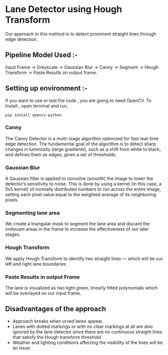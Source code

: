 # Lane Detector using Hough Transform

Our approach in this method is to detect prominent straight lines through edge detection.

## Pipeline Model Used :-

Input Frame    -> Greyscale -> Gaussian Blur -> Canny  -> Segment    -> Hough Transform    -> Paste Results on output frame.

## Setting up environment :-

If you want to use or test the code , you are going to need OpenCV. To Install , open terminal and run,
```
pip install opencv-python
```

### Canny

The Canny Detector is a multi-stage algorithm optimized for fast real-time edge detection. The fundamental goal of the algorithm is to detect sharp changes in luminosity (large gradients), such as a shift from white to black, and defines them as edges, given a set of thresholds. 

### Gaussian Blur

A Gaussian filter is applied to convolve (smooth) the image to lower the detector’s sensitivity to noise. This is done by using a kernel (in this case, a 5x5 kernel) of normally distributed numbers to run across the entire image, setting each pixel value equal to the weighted average of its neighboring pixels.

### Segmenting lane area
We create a triangular mask to segment the lane area and discard the irrelevant areas in the frame to increase the effectiveness of our later stages.

### Hough Transform
We apply Hough Transform to identify two straight lines — which will be our left and right lane boundaries

### Paste Results in output Frame
The lane is visualized as two light green, linearly fitted polynomials which will be overlayed on our input frame.

## Disadvantages of the approach
- Approach breaks when urved lanes appear.
- Lanes with dotted markings or with no clear markings at all are also ignored by the lane detector since there are no continuous straight lines that satisfy the Hough transform threshold. 
- Weather and lighting conditions affecting the visibility of the lines will be an issue
